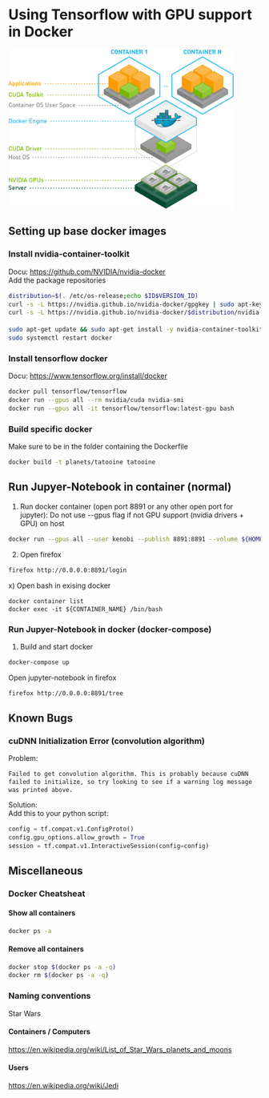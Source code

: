 # Using Tensorflow with GPU support in Docker
<img src="./doc/nvidia_container_toolkit.png" alt="Nvidia Toolkit" width="450"/>

## Setting up base docker images
### Install nvidia-container-toolkit
Docu: https://github.com/NVIDIA/nvidia-docker  
Add the package repositories  
```bash
distribution=$(. /etc/os-release;echo $ID$VERSION_ID)
curl -s -L https://nvidia.github.io/nvidia-docker/gpgkey | sudo apt-key add -
curl -s -L https://nvidia.github.io/nvidia-docker/$distribution/nvidia-docker.list | sudo tee /etc/apt/sources.list.d/nvidia-docker.list

sudo apt-get update && sudo apt-get install -y nvidia-container-toolkit
sudo systemctl restart docker
```

### Install tensorflow docker
Docu: https://www.tensorflow.org/install/docker  

```bash
docker pull tensorflow/tensorflow
docker run --gpus all --rm nvidia/cuda nvidia-smi
docker run --gpus all -it tensorflow/tensorflow:latest-gpu bash
```

### Build specific docker
Make sure to be in the folder containing the Dockerfile  
```bash
docker build -t planets/tatooine tatooine
```

## Run Jupyer-Notebook in container (normal)
1) Run docker container (open port 8891 or any other open port for jupyter):
Do not use --gpus flag if not GPU support (nvidia drivers + GPU) on host
```bash
docker run --gpus all --user kenobi --publish 8891:8891 --volume ${HOME}/workspace:/home/kenobi/workspace -h tatooine -it planets/tatooine bash
```

2) Open firefox
```bash
firefox http://0.0.0.0:8891/login
```

x) Open bash in exising docker
```
docker container list
docker exec -it ${CONTAINER_NAME} /bin/bash
```

### Run Jupyer-Notebook in docker (docker-compose)
1) Build and start docker
```bash
docker-compose up
```
Open jupyter-notebook in firefox
```bash
firefox http://0.0.0.0:8891/tree
```

## Known Bugs
### cuDNN Initialization Error (convolution algorithm)
Problem:  
```
Failed to get convolution algorithm. This is probably because cuDNN failed to initialize, so try looking to see if a warning log message was printed above.
```
Solution:  
Add this to your python script:  
```python
config = tf.compat.v1.ConfigProto()
config.gpu_options.allow_growth = True
session = tf.compat.v1.InteractiveSession(config=config)
```

## Miscellaneous

### Docker Cheatsheat

#### Show all containers
```bash
docker ps -a
```
#### Remove all containers
```bash
docker stop $(docker ps -a -q)
docker rm $(docker ps -a -q)
```

### Naming conventions
Star Wars

#### Containers / Computers
https://en.wikipedia.org/wiki/List_of_Star_Wars_planets_and_moons

#### Users
https://en.wikipedia.org/wiki/Jedi 

